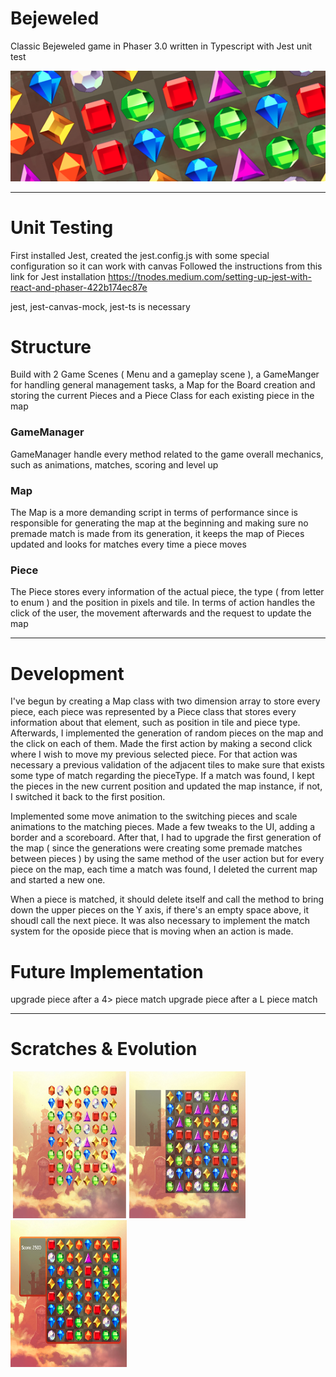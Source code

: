 # Bejeweled
Classic Bejeweled game in Phaser 3.0 written in Typescript with Jest unit test




<p align="center">
  <img src='https://github.com/AfonsoCFonseca/Bejeweled-Game/blob/master/screenshots/ImageBorderGithub.png'>
</p>


---------------------------------------------------------------
# Unit Testing
First installed Jest, created the jest.config.js with some special configuration so it can work with canvas
Followed the instructions from this link for Jest installation
https://tnodes.medium.com/setting-up-jest-with-react-and-phaser-422b174ec87e

jest, jest-canvas-mock, jest-ts is necessary

# Structure
Build with 2 Game Scenes ( Menu and a gameplay scene ), a GameManger for handling general management tasks, a Map for the Board creation and storing the current Pieces and a Piece Class for each existing piece in the map

### GameManager ###
GameManager handle every method related to the game overall mechanics, such as animations, matches, scoring and level up

### Map ###
The Map is a more demanding script in terms of performance since is responsible for generating the map at the beginning and making sure no premade match is made from its generation, it keeps the map of Pieces updated and looks for matches every time a piece moves 

### Piece ###
The Piece stores every information of the actual piece, the type ( from letter to enum ) and the position in pixels and tile. In terms of action handles the click of the user, the movement afterwards and the request to update the map 


---------------------------------------------------------------
# Development
I've begun by creating a Map class with two dimension array to store every piece, each piece was represented by a Piece class that stores every information about that element, such as position in tile and piece type.
Afterwards, I implemented the generation of random pieces on the map and the click on each of them.
Made the first action by making a second click where I wish to move my previous selected piece. For that action was necessary a previous validation of the adjacent tiles to make sure that exists some type of match regarding the pieceType. If a match was found, I kept the pieces in the new current position and updated the map instance, if not, I switched it back to the first position.

Implemented some move animation to the switching pieces and scale animations to the matching pieces. Made a few tweaks to the UI, adding a border and a scoreboard.
After that, I had to upgrade the first generation of the map ( since the generations were creating some premade matches between pieces ) by using the same method of the user action but for every piece on the map, each time a match was found, I deleted the current map and started a new one.

When a piece is matched, it should delete itself and call the method to bring down the upper pieces on the Y axis, if there's an empty space above, it shoudl call the next piece.
It was also necessary to implement the match system for the oposide piece that is moving when an action is made.

# Future Implementation
upgrade piece after a 4> piece match
upgrade piece after a L piece match

---------------------------------------------------------------
# Scratches & Evolution

 <p float="left">
   <img width="186" height="235" src='https://github.com/AfonsoCFonseca/Bejeweled-Game/blob/master/screenshots/24_12.png' >
   <img width="186" height="235" src='https://github.com/AfonsoCFonseca/Bejeweled-Game/blob/master/screenshots/26_12.png' >
   <img width="186" height="235" src='https://github.com/AfonsoCFonseca/Bejeweled-Game/blob/master/screenshots/26_12_2.png' >
 </p>
